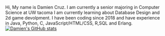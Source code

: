 Hi, My name is Damien Cruz. I am currently a senior majoring in Computer Science at UW tacoma
I am currently learning about Database Design and 2d game devolpment.
I have been coding since 2018 and have experience in Java, Python, C, JavaScript/HTML/CSS, R,SQL and Erlang.
[![Damien's GitHub stats](https://github-readme-stats.vercel.app/api?username=not-damien&show_icons=true&theme=dark)](https://github.com/not-damien)
